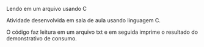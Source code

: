Lendo em um arquivo usando C 

Atividade desenvolvida em sala de aula usando linguagem C.

O código faz leitura em um arquivo txt e em seguida imprime o resultado do demonstrativo de consumo.
